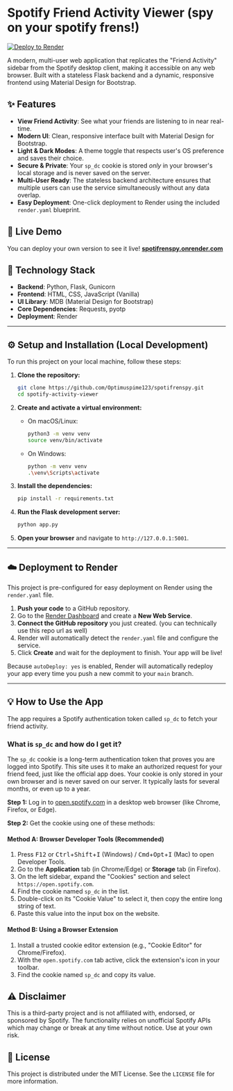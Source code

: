 
# Spotify Friend Activity Viewer (spy on your spotify frens!)

[![Deploy to Render](https://render.com/images/deploy-to-render-button.svg)](https://render.com/deploy)

A modern, multi-user web application that replicates the "Friend Activity" sidebar from the Spotify desktop client, making it accessible on any web browser. Built with a stateless Flask backend and a dynamic, responsive frontend using Material Design for Bootstrap.


## ✨ Features

-   **View Friend Activity**: See what your friends are listening to in near real-time.
-   **Modern UI**: Clean, responsive interface built with Material Design for Bootstrap.
-   **Light & Dark Modes**: A theme toggle that respects user's OS preference and saves their choice.
-   **Secure & Private**: Your `sp_dc` cookie is stored *only* in your browser's local storage and is never saved on the server.
-   **Multi-User Ready**: The stateless backend architecture ensures that multiple users can use the service simultaneously without any data overlap.
-   **Easy Deployment**: One-click deployment to Render using the included `render.yaml` blueprint.

## 🚀 Live Demo

You can deploy your own version to see it live!
**[spotifrenspy.onrender.com](https://spotifrenspy.onrender.com)**

## 🔧 Technology Stack

-   **Backend**: Python, Flask, Gunicorn
-   **Frontend**: HTML, CSS, JavaScript (Vanilla)
-   **UI Library**: MDB (Material Design for Bootstrap)
-   **Core Dependencies**: Requests, pyotp
-   **Deployment**: Render

---

## ⚙️ Setup and Installation (Local Development)

To run this project on your local machine, follow these steps:

1.  **Clone the repository:**
    ```bash
    git clone https://github.com/Optimuspime123/spotifrenspy.git
    cd spotify-activity-viewer
    ```

2.  **Create and activate a virtual environment:**
    - On macOS/Linux:
      ```bash
      python3 -m venv venv
      source venv/bin/activate
      ```
    - On Windows:
      ```bash
      python -m venv venv
      .\venv\Scripts\activate
      ```

3.  **Install the dependencies:**
    ```bash
    pip install -r requirements.txt
    ```

4.  **Run the Flask development server:**
    ```bash
    python app.py
    ```

5.  **Open your browser** and navigate to `http://127.0.0.1:5001`.

---

## ☁️ Deployment to Render

This project is pre-configured for easy deployment on Render using the `render.yaml` file.

1.  **Push your code** to a GitHub repository.
2.  Go to the [Render Dashboard](https://dashboard.render.com/) and create a **New Web Service**.
3.  **Connect the GitHub repository** you just created. (you can technically use this repo url as well)
4.  Render will automatically detect the `render.yaml` file and configure the service.
5.  Click **Create** and wait for the deployment to finish. Your app will be live!

Because `autoDeploy: yes` is enabled, Render will automatically redeploy your app every time you push a new commit to your `main` branch.

---

## 💡 How to Use the App

The app requires a Spotify authentication token called `sp_dc` to fetch your friend activity.

### What is `sp_dc` and how do I get it?

The `sp_dc` cookie is a long-term authentication token that proves you are logged into Spotify. This site uses it to make an authorized request for your friend feed, just like the official app does. Your cookie is only stored in your own browser and is never saved on our server. It typically lasts for several months, or even up to a year.

**Step 1:** Log in to [open.spotify.com](https://open.spotify.com) in a desktop web browser (like Chrome, Firefox, or Edge).

**Step 2:** Get the cookie using one of these methods:

#### Method A: Browser Developer Tools (Recommended)

1.  Press <kbd>F12</kbd> or <kbd>Ctrl</kbd>+<kbd>Shift</kbd>+<kbd>I</kbd> (Windows) / <kbd>Cmd</kbd>+<kbd>Opt</kbd>+<kbd>I</kbd> (Mac) to open Developer Tools.
2.  Go to the **Application** tab (in Chrome/Edge) or **Storage** tab (in Firefox).
3.  On the left sidebar, expand the "Cookies" section and select `https://open.spotify.com`.
4.  Find the cookie named `sp_dc` in the list.
5.  Double-click on its "Cookie Value" to select it, then copy the entire long string of text.
6.  Paste this value into the input box on the website.

#### Method B: Using a Browser Extension

1.  Install a trusted cookie editor extension (e.g., "Cookie Editor" for Chrome/Firefox).
2.  With the `open.spotify.com` tab active, click the extension's icon in your toolbar.
3.  Find the cookie named `sp_dc` and copy its value.

## ⚠️ Disclaimer

This is a third-party project and is not affiliated with, endorsed, or sponsored by Spotify. The functionality relies on unofficial Spotify APIs which may change or break at any time without notice. Use at your own risk.

## 📄 License

This project is distributed under the MIT License. See the `LICENSE` file for more information.
